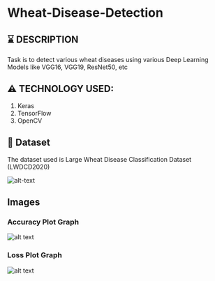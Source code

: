# Wheat-Disease-Detection


## :hourglass: DESCRIPTION
Task is to detect various wheat diseases using various Deep Learning Models like VGG16, VGG19, ResNet50, etc


## :warning: TECHNOLOGY USED:
1. Keras
2. TensorFlow
3. OpenCV


## :file_folder: Dataset
The dataset used is Large Wheat Disease Classification Dataset (LWDCD2020) 

![alt-text](https://github.com/lakshaygoyal425/Wheat-Disease-Detection/blob/main/Screenshot%20(61).png)

## Images

### Accuracy Plot Graph

![alt text](https://github.com/lakshaygoyal425/Wheat-Disease-Detection/blob/main/Accuracy%20Plot.png)

### Loss Plot Graph

![alt text](https://github.com/lakshaygoyal425/Wheat-Disease-Detection/blob/main/Loss%20Plot.png)
